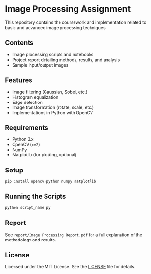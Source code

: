# Image Processing Assignment

This repository contains the coursework and implementation related to basic and advanced image processing techniques.

## Contents

- Image processing scripts and notebooks
- Project report detailing methods, results, and analysis
- Sample input/output images

## Features

- Image filtering (Gaussian, Sobel, etc.)
- Histogram equalization
- Edge detection
- Image transformation (rotate, scale, etc.)
- Implementations in Python with OpenCV

## Requirements

- Python 3.x
- OpenCV (`cv2`)
- NumPy
- Matplotlib (for plotting, optional)

## Setup

```bash
pip install opencv-python numpy matplotlib
```

## Running the Scripts

```bash
python script_name.py
```

## Report

See `report/Image Processing Report.pdf` for a full explanation of the methodology and results.

## License

Licensed under the MIT License. See the [LICENSE](LICENSE) file for details.
